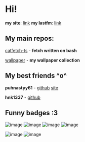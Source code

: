 # Hi! 

**my site**: [link](https://tasory.is-a.dev/)
**my lastfm**: [link](https://www.last.fm/user/tasoryy)

## My main repos:
[catfetch-ts](https://github.com/tasory/catfetch-ts) - **fetch written on bash**

[wallpaper](https://github.com/tasory/wallpaper) - **my wallpaper collection**

## My best friends ^o^
 **puhnastyy61** - [github](https://github.com/PUHNASTYY61) [site](https://puhnastyy61.github.io/)

**hnk1337** - [github](https://github.com/1Hnk1)

## Funny badges :3 
![image](https://jack-dawlia.neocities.org/image/gif/azumanga-intro-stamp.gif) ![image](https://crinelam.neocities.org/images/stamps/milk2.png) ![image](https://crinelam.neocities.org/images/stamps/milk.png) ![image](https://jack-dawlia.neocities.org/image/penis.png)

![image](https://crinelam.neocities.org/images/buttons/spam%20ton.gif) ![image](https://jack-dawlia.neocities.org/image/oh-my-gah-button.gif)

